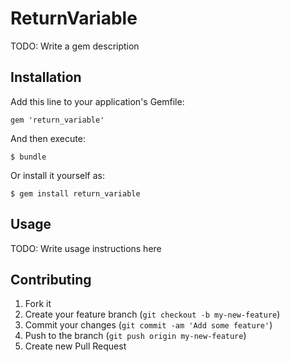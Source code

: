 # ReturnVariable

TODO: Write a gem description

## Installation

Add this line to your application's Gemfile:

    gem 'return_variable'

And then execute:

    $ bundle

Or install it yourself as:

    $ gem install return_variable

## Usage

TODO: Write usage instructions here

## Contributing

1. Fork it
2. Create your feature branch (`git checkout -b my-new-feature`)
3. Commit your changes (`git commit -am 'Add some feature'`)
4. Push to the branch (`git push origin my-new-feature`)
5. Create new Pull Request
